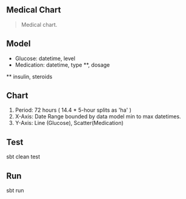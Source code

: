 Medical Chart
-------------
>Medical chart.

Model
-----
* Glucose: datetime, level
* Medication: datetime, type **, dosage

** insulin, steroids

Chart
-----
1. Period: 72 hours ( 14.4 * 5-hour splits as 'ha' )
2. X-Axis: Date Range bounded by data model min to max datetimes.
3. Y-Axis: Line (Glucose), Scatter(Medication)

Test
----
sbt clean test

Run
---
sbt run